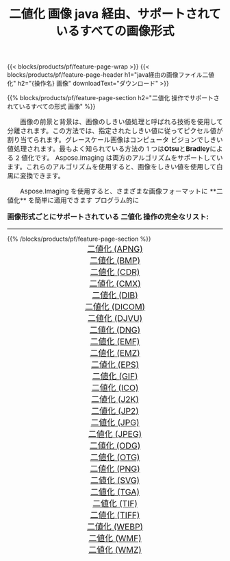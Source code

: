 ﻿---
title: 二値化 画像 java 経由、サポートされているすべての画像形式 
weight: 3920
url: /ja/java/binarize/ 
lang: ja
langdirlevel: 2
locales: zh-hans,ja,it,ru,de,es,fr,nl,id,lt,pl,pt,vi,tr,ko,zh-hant,ar,hi,th,sv,cs,uk,he
description: Aspose.Imaging を使用すると、java 経由で簡単に 二値化 イメージを作成できます
---

{{< blocks/products/pf/feature-page-wrap >}}
{{< blocks/products/pf/feature-page-header h1="java経由の画像ファイル二値化" h2="{操作名} 画像" downloadText="ダウンロード" >}}


{{% blocks/products/pf/feature-page-section  h2="二値化 操作でサポートされているすべての形式 画像" %}}
<p align="justify" style="text-indent:2em;font-size:15px;">
画像の前景と背景は、画像のしきい値処理と呼ばれる技術を使用して分離されます。この方法では、指定されたしきい値に従ってピクセル値が割り当てられます。グレースケール画像はコンピュータ ビジョンでしきい値処理されます。最もよく知られている方法の 1 つは<b>Otsu</b>と<b>Bradley</b>による 2 値化です。 Aspose.Imaging は両方のアルゴリズムをサポートしています。これらのアルゴリズムを使用すると、画像をしきい値を使用して白黒に変換できます。
</p>
<p align="justify" style="text-indent:2em;font-size:15px;">
Aspose.Imaging を使用すると、さまざまな画像フォーマットに **二値化** を簡単に適用できます プログラム的に
</p>
<h3 style="margin-top:16px;">
画像形式ごとにサポートされている 二値化 操作の完全なリスト:
</h3>
<hr/>
{{% /blocks/products/pf/feature-page-section %}}
<div class="container-fluid productfamilypage bg-gray">
    <div class="convertypes bg-gray agp-content section">
        <div class="container">
		<div class="row other-converters" style="gap: 10px;font-size: 19px;text-align:center;">
		    <div class='col-md-3 other-converter remove-lp remove-rp'><a href="/imaging/ja/java/binarize/apng/" style="padding:15px;">二値化 (APNG)</a></div><div class='col-md-3 other-converter remove-lp remove-rp'><a href="/imaging/ja/java/binarize/bmp/" style="padding:15px;">二値化 (BMP)</a></div><div class='col-md-3 other-converter remove-lp remove-rp'><a href="/imaging/ja/java/binarize/cdr/" style="padding:15px;">二値化 (CDR)</a></div><div class='col-md-3 other-converter remove-lp remove-rp'><a href="/imaging/ja/java/binarize/cmx/" style="padding:15px;">二値化 (CMX)</a></div><div class='col-md-3 other-converter remove-lp remove-rp'><a href="/imaging/ja/java/binarize/dib/" style="padding:15px;">二値化 (DIB)</a></div><div class='col-md-3 other-converter remove-lp remove-rp'><a href="/imaging/ja/java/binarize/dicom/" style="padding:15px;">二値化 (DICOM)</a></div><div class='col-md-3 other-converter remove-lp remove-rp'><a href="/imaging/ja/java/binarize/djvu/" style="padding:15px;">二値化 (DJVU)</a></div><div class='col-md-3 other-converter remove-lp remove-rp'><a href="/imaging/ja/java/binarize/dng/" style="padding:15px;">二値化 (DNG)</a></div><div class='col-md-3 other-converter remove-lp remove-rp'><a href="/imaging/ja/java/binarize/emf/" style="padding:15px;">二値化 (EMF)</a></div><div class='col-md-3 other-converter remove-lp remove-rp'><a href="/imaging/ja/java/binarize/emz/" style="padding:15px;">二値化 (EMZ)</a></div><div class='col-md-3 other-converter remove-lp remove-rp'><a href="/imaging/ja/java/binarize/eps/" style="padding:15px;">二値化 (EPS)</a></div><div class='col-md-3 other-converter remove-lp remove-rp'><a href="/imaging/ja/java/binarize/gif/" style="padding:15px;">二値化 (GIF)</a></div><div class='col-md-3 other-converter remove-lp remove-rp'><a href="/imaging/ja/java/binarize/ico/" style="padding:15px;">二値化 (ICO)</a></div><div class='col-md-3 other-converter remove-lp remove-rp'><a href="/imaging/ja/java/binarize/j2k/" style="padding:15px;">二値化 (J2K)</a></div><div class='col-md-3 other-converter remove-lp remove-rp'><a href="/imaging/ja/java/binarize/jp2/" style="padding:15px;">二値化 (JP2)</a></div><div class='col-md-3 other-converter remove-lp remove-rp'><a href="/imaging/ja/java/binarize/jpg/" style="padding:15px;">二値化 (JPG)</a></div><div class='col-md-3 other-converter remove-lp remove-rp'><a href="/imaging/ja/java/binarize/jpeg/" style="padding:15px;">二値化 (JPEG)</a></div><div class='col-md-3 other-converter remove-lp remove-rp'><a href="/imaging/ja/java/binarize/odg/" style="padding:15px;">二値化 (ODG)</a></div><div class='col-md-3 other-converter remove-lp remove-rp'><a href="/imaging/ja/java/binarize/otg/" style="padding:15px;">二値化 (OTG)</a></div><div class='col-md-3 other-converter remove-lp remove-rp'><a href="/imaging/ja/java/binarize/png/" style="padding:15px;">二値化 (PNG)</a></div><div class='col-md-3 other-converter remove-lp remove-rp'><a href="/imaging/ja/java/binarize/svg/" style="padding:15px;">二値化 (SVG)</a></div><div class='col-md-3 other-converter remove-lp remove-rp'><a href="/imaging/ja/java/binarize/tga/" style="padding:15px;">二値化 (TGA)</a></div><div class='col-md-3 other-converter remove-lp remove-rp'><a href="/imaging/ja/java/binarize/tif/" style="padding:15px;">二値化 (TIF)</a></div><div class='col-md-3 other-converter remove-lp remove-rp'><a href="/imaging/ja/java/binarize/tiff/" style="padding:15px;">二値化 (TIFF)</a></div><div class='col-md-3 other-converter remove-lp remove-rp'><a href="/imaging/ja/java/binarize/webp/" style="padding:15px;">二値化 (WEBP)</a></div><div class='col-md-3 other-converter remove-lp remove-rp'><a href="/imaging/ja/java/binarize/wmf/" style="padding:15px;">二値化 (WMF)</a></div><div class='col-md-3 other-converter remove-lp remove-rp'><a href="/imaging/ja/java/binarize/wmz/" style="padding:15px;">二値化 (WMZ)</a></div>
                </div>
        </div>
    </div>
</div>
<br/>
